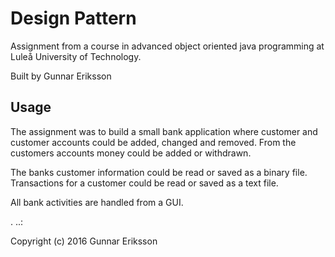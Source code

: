 Design Pattern
==============

Assignment from a course in advanced object oriented java programming at 
Luleå University of Technology.

Built by Gunnar Eriksson

Usage
-----
The assignment was to build a small bank application where customer and
customer accounts could be added, changed and removed. From the customers
accounts money could be added or withdrawn.

The banks customer information could be read or saved as a binary file.
Transactions for a customer could be read or saved as a text file.

All bank activities are handled from a GUI.

 .
..:

Copyright (c) 2016 Gunnar Eriksson